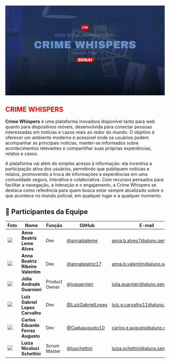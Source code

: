 
<p align="center">
  <img src="uploads/capaback.jpeg" alt="Imagem do Projeto" width=800 />
</p>

<h2 style="color:red">CRIME WHISPERS</h2>

**Crime Whispers** é uma plataforma inovadora disponível tanto para web quanto para dispositivos móveis, desenvolvida para conectar pessoas interessadas em notícias e casos reais ao redor do mundo. O objetivo é oferecer um ambiente moderno e acessível onde os usuários podem acompanhar as principais notícias, manter-se informados sobre acontecimentos relevantes e compartilhar suas próprias experiências, relatos e casos.

A plataforma vai além do simples acesso à informação: ela incentiva a participação ativa dos usuários, permitindo que publiquem notícias e relatos, promovendo a troca de informações e experiências em uma comunidade segura, interativa e colaborativa. Com recursos pensados para facilitar a navegação, a interação e o engajamento, a Crime Whispers se destaca como referência para quem busca estar sempre atualizado sobre o que acontece no mundo policial, em qualquer lugar e a qualquer momento.

## 👥 Participantes da Equipe

| Foto | Nome | Função | GitHub | E-mail |
|------|------|--------|--------|--------|
| <img src="https://github.com/annabialeme.png" width="60"/> | **Anna Beatriz Leme Alves** | Dev | [@annabialeme](https://github.com/annabialeme) | anna.b.alves7@aluno.senai.br |
| <img src="https://github.com/annabeatriz17.png" width="60"/> | **Anna Beatriz Ribeiro Valentim** | Dev | [@annabeatriz17](https://github.com/annabeatriz17) | anna.b.valentim@aluno.senai.br |
| <img src="https://github.com/juguarnieri.png" width="60"/> | **Júlia Andrade Guarnieri** | Product Owner | [@juguarnieri](https://github.com/juguarnieri) | julia.guarnieri@aluno.senai.br |
| <img src="https://github.com/LuizGabrielLopes.png" width="60"/> | **Luiz Gabriel Lopes Carvalho** | Dev | [@LuizGabrielLopes](https://github.com/LuizGabrielLopes) | luiz.g.carvalho11@aluno.senai.br |
| <img src="https://github.com/Caduaugusto10.png" width="60"/> | **Carlos Eduardo Ferraz Augusto** | Dev | [@Caduaugusto10](https://github.com/Caduaugusto10) | carlos.e.augusto@aluno.senai.br |
| <img src="https://github.com/luschettini.png" width="60"/> | **Luiza Nicoluci Schettini** | Scrum Master | [@luschettini](https://github.com/luschettini) | luiza.schettini@aluno.senai.br |

